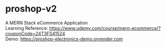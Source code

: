 # proshop-v2
A MERN Stack eCommerce Application \
Learning Reference: https://www.udemy.com/course/mern-ecommerce/?couponCode=24T3FS41524 \
Demo: https://proshop-electronics-demo.onrender.com